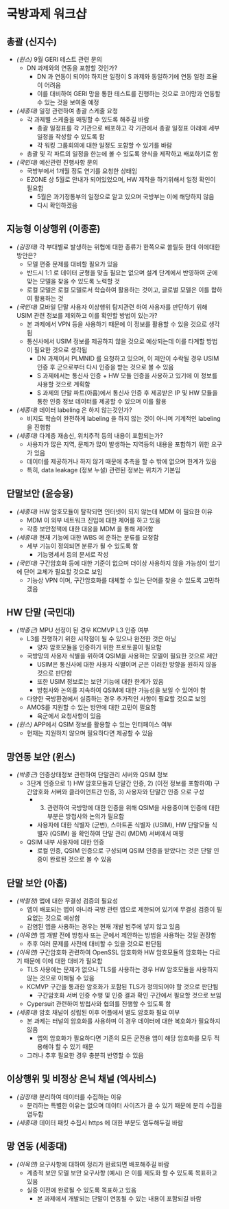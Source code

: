 # 국방과제 워크샵

## 총괄 (신지수)
- _(윈스)_ 9월 GERI 테스트 관련 문의
  - DN 과제와의 연동을 포함할 것인가?
    - DN 과 연동이 되어야 하지만 일정이 S 과제와 동일하기에 연동 일정 조율이 어려움
    - 이를 대비하여 GERI 망을 통한 테스트를 진행하는 것으로 코어망과 연동할 수 있는 것을 보여줄 예정
- _(세종대)_ 일정 관련하여 총괄 스케줄 요청
  - 각 과제별 스케줄을 매핑할 수 있도록 해주길 바람
    - 총괄 일정표를 각 기관으로 배포하고 각 기관에서 총괄 일정표 아래에 세부 일정을 작성할 수 있도록 함
    - 각 워킹 그룹회의에 대한 일정도 포함할 수 있기를 바람
  - 총괄 및 각 파트의 일정을 한눈에 볼 수 있도록 양식을 제작하고 배포하기로 함
- _(국민대)_ 예산관련 진행사항 문의
  - 국방부에서 1개월 정도 연기를 요청한 상태임
  - EZONE 상 5월로 안내가 되어있었으며, HW 제작을 하기위해서 일정 확인이 필요함
    - 5월은 과기정통부의 일정으로 알고 있으며 국방부는 이에 해당하지 않음
    - 다시 확인하겠음

## 지능형 이상행위 (이종훈)
- _(김정태)_ 각 부대별로 발생하는 위협에 대한 종류가 한쪽으로 쏠릴듯 한데 이에대한 방안은?
  - 모델 편중 문제를 대비할 필요가 있음
  - 반드시 1:1 로 데이터 균형을 맞출 필요는 없으며 설계 단계에서 반영하여 군에 맞는 모델을 찾을 수 있도록 노력할 것
  - 로컬 모델은 로컬 모델로서 학습하여 활용하는 것이고, 글로벌 모델은 이를 합하여 활용하는 것
- _(국민대)_ 모바일 단말 사용자 이상행위 탐지관련 하여 사용자를 판단하기 위해 USIM 관련 정보를 제외하고 이를 확인할 방법이 있는가?
  - 본 과제에서 VPN 등을 사용하기 때문에 이 정보를 활용할 수 있을 것으로 생각됨
  - 통신사에서 USIM 정보를 제공하지 않을 것으로 예상되는데 이를 타계할 방법이 필요한 것으로 생각됨
    - DN 과제어서 PLMNID 를 요청하고 있으며, 이 제안이 수락될 경우 USIM 인증 후 군으로부터 다시 인증을 받는 것으로 볼 수 있음
    - S 과제에서는 통신사 인증 + HW 모듈 인증을 사용하고 있기에 이 정보를 사용할 것으로 계획함
    - S 과제의 단말 파트(아홉)에서 통신사 인증 후 제공받은 IP 및 HW 모듈을 통한 인증 정보 데이터를 제공할 수 있으며 이를 활용
- _(세종대)_ 데이터 labeling 은 하지 않는것인가?
  - 비지도 학습이 완전하게 labeling 을 하지 않는 것이 아니며 기계적인 labeling 을 진행함
- _(세종대)_ 다계층 재송신, 위치추적 등의 내용이 포함되는가?
  - 사용자가 많은 지역, 문제가 많이 발생하는 지역등의 내용을 포함하기 위한 요구가 있음
  - 데이터를 제공하거나 하지 않기 때문에 추측을 할 수 밖에 없으며 한계가 있음
  - 특히, data leakage (정보 누설) 관련된 정보는 위치가 기본임

## 단말보안 (윤승용)
- _(세종대)_ HW 암호모듈이 탈착되면 인터넷이 되지 않는데 MDM 이 필요한 이유
  - MDM 이 외부 네트워크 진입에 대한 제어를 하고 있음
  - 각종 보안정책에 대한 대응을 MDM 을 통해 제어함
- _(세종대)_ 현재 기능에 대한 WBS 에 준하는 분류를 요청함
  - 세부 기능이 정의되면 분류가 될 수 있도록 함
    - 기능명세서 등의 문서로 작성
- _(국민대)_ 구간암호화 등에 대한 기준이 없으며 더이상 사용하지 않을 가능성이 있기에 단어 교체가 필요할 것으로 보임
  - 기능상 VPN 이며, 구간암호화를 대체할 수 있는 단어를 찾을 수 있도록 고민하겠음

## HW 단말 (국민대)
- _(박종근)_ MPU 선정이 된 경우 KCMVP L3 인증 여부
  - L3를 진행하기 위한 시작점이 될 수 있으나 완전한 것은 아님
    - 양자 암호모듈을 인증하기 위한 프로토콜이 필요함
  - 국방망의 사용자 식별을 위하여 QSIM을 사용하는 모델이 필요한 것으로 제안
    - USIM은 통신사에 대한 사용자 식별이며 군은 이러한 방향을 원하지 않을 것으로 판단함
    - 또한 USIM 정보로는 보안 기능에 대한 한계가 있음
    - 방첩사와 논의를 지속하여 QSIM에 대한 가능성을 보일 수 있어야 함
  - 다양한 국방환경에서 실증하는 경우 추가적인 사항이 필요할 것으로 보임
  - AMOS를 지원할 수 있는 방안에 대한 고민이 필요함
    - 육군에서 요청사항이 있음 
- _(윈스)_ APP에서 QSIM 정보를 활용할 수 있는 인터페이스 여부
  - 현재는 지원하지 않으며 필요하다면 제공할 수 있음

## 망연동 보안 (윈스)
- _(박종근)_ 인증상태정보 관련하여 단말관리 서버와 QSIM 정보
  - 3단계 인증으로 1) HW 암호모듈과 단말간 인증, 2) (이전 정보를 포함하여) 구간암호화 서버와 클라이언트간 인증, 3) 사용자와 단말간 인증 으로 구성
    - 3) 관련하여 국방망에 대한 인증을 위해 QSIM을 사용중이며 인증에 대한 부분은 방첩사와 논의가 필요함
    - 사용자에 대한 식별자 (군번), 스마트폰 식별자 (USIM), HW 단말모듈 식별자 (QSIM) 을 확인하여 단말 관리 (MDM) 서버에서 매핑
  - QSIM 내부 사용자에 대한 인증
    - 로컬 인증, QSIM 인증으로 구성되며 QSIM 인증을 받았다는 것은 단말 인증이 완료된 것으로 볼 수 있음

## 단말 보안 (아홉)
- _(박철정)_ 앱에 대한 무결성 검증의 필요성
  - 앱이 배포되는 앱이 아니라 국방 관련 앱으로 제한되어 있기에 무결성 검증이 필요없는 것으로 예상함
  - 감염된 앱을 사용하는 경우는 현재 개발 범주에 넣지 않고 있음
- _(이옥연)_ 앱 개발 전에 방첩사 또는 군에서 제안하는 방법을 사용하는 것일 권장함
  - 추후 여러 문제를 사전에 대비할 수 있을 것으로 판단됨
- _(이옥연)_ 구간암호화 관련하여 OpenSSL 암호화와 HW 암호모듈의 암호화는 다르기 때문에 이에 대한 대비가 필요함
  - TLS 사용에는 문제가 없으나 TLS를 사용하는 경우 HW 암호모듈을 사용하지 않는 것으로 이해될 수 있음
  - KCMVP 구간을 통과한 암호화가 포함된 TLS가 정의되어야 할 것으로 판단됨
    - 구간암호화 서버 인증 수행 및 인증 결과 확인 구간에서 필요할 것으로 보임
  - Cypersuit 관련하여 방첩사와 협의를 진행할 수 있도록 함
- _(세종대)_ 암호 채널이 성립된 이후 어플에서 별도 암호화 필요 여부
  - 본 과제는 터널의 암호화를 사용하며 이 경우 데이터에 대한 복호화가 필요하지 않음
    - 앱의 암호화가 필요하다면 기존의 모든 군전용 앱이 해당 암호화를 모두 적용해야 할 수 있기 때문 
  - 그러나 추후 필요한 경우 충분히 반영할 수 있음

## 이상행위 및 비정상 은닉 채널 (엑사비스)
- _(김정태)_ 분리하여 데이터를 수집하는 이유
  - 분리하는 특별한 이유는 없으며 데이터 사이즈가 클 수 있기 때문에 분리 수집을 염두함
- _(세종대)_ 데이터 패킷 수집시 https 에 대한 부분도 염두해두길 바람

## 망 연동 (세종대)
- _(이옥연)_ 요구사항에 대하여 정리가 완료되면 배포해주길 바람
  - 계층적 보안 모델 보안 요구사항 (예시) 은 이를 제도화 할 수 있도록 목표하고 있음
  - 실증 이전에 완료될 수 있도록 목표하고 있음
    - 본 과제에서 개발되는 단말이 연동될 수 있는 내용이 포함되길 바람
